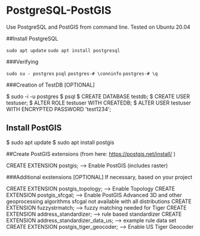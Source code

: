 # PostgreSQL-PostGIS
Use PostgreSQL and PostGIS from command line. Tested on Ubuntu 20.04

##Install PostgreSQL

`sudo apt update`
`sudo apt install postgresql`


###Verifying

`sudo su - postgres`
`psql`
`postgres-# \conninfo`
`postgres-# \q`


###Creation of TestDB [OPTIONAL]

$ sudo -i -u postgres
$ psql
$ CREATE DATABASE testdb;
$ CREATE USER testuser;
$ ALTER ROLE testuser WITH CREATEDB;
$ ALTER USER testuser WITH ENCRYPTED PASSWORD 'test1234';

## Install PostGIS

$ sudo apt update
$ sudo apt install postgis


##Create PostGIS extensions (from here: https://postgis.net/install/ )

CREATE EXTENSION postgis;                       --> Enable PostGIS (includes raster)


###Additional exstensions [OPTIONAL]
If necessary, based on your project

CREATE EXTENSION postgis_topology;              --> Enable Topology
CREATE EXTENSION postgis_sfcgal;                --> Enable PostGIS Advanced 3D and other geoprocessing algorithms sfcgal not available with all distributions
CREATE EXTENSION fuzzystrmatch;                 --> fuzzy matching needed for Tiger
CREATE EXTENSION address_standardizer;          --> rule based standardizer
CREATE EXTENSION address_standardizer_data_us;  --> example rule data set
CREATE EXTENSION postgis_tiger_geocoder;        --> Enable US Tiger Geocoder


